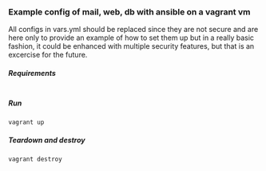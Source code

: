 ### Example config of mail, web, db with ansible on a vagrant vm
All configs in vars.yml should be replaced since they are not secure and are here only to provide an example of how to set them up but in a really basic fashion, it could be enhanced with multiple security features, but that is an excercise for the future.

##### Requirements
```
```

##### Run
```
vagrant up
```

##### Teardown and destroy
```
vagrant destroy
```

